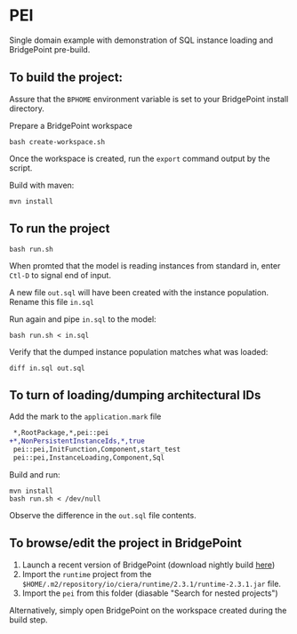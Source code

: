 # PEI

Single domain example with demonstration of SQL instance loading and
BridgePoint pre-build.

## To build the project:

Assure that the `BPHOME` environment variable is set to your BridgePoint
install directory.

Prepare a BridgePoint workspace
```
bash create-workspace.sh
```

Once the workspace is created, run the `export` command output by the script.

Build with maven:
```
mvn install
```

## To run the project

```
bash run.sh
```

When promted that the model is reading instances from standard in, enter
`Ctl-D` to signal end of input.

A new file `out.sql` will have been created with the instance population. Rename
this file `in.sql`

Run again and pipe `in.sql` to the model:
```
bash run.sh < in.sql
```

Verify that the dumped instance population matches what was loaded:
```
diff in.sql out.sql
```

## To turn of loading/dumping architectural IDs

Add the mark to the `application.mark` file

```diff
 *,RootPackage,*,pei::pei
+*,NonPersistentInstanceIds,*,true
 pei::pei,InitFunction,Component,start_test
 pei::pei,InstanceLoading,Component,Sql
```

Build and run:
```
mvn install
bash run.sh < /dev/null
```

Observe the difference in the `out.sql` file contents.

## To browse/edit the project in BridgePoint

1. Launch a recent version of BridgePoint (download nightly build
   [here](https://s3.amazonaws.com/xtuml-releases/nightly-build/buildfiles.html))
2. Import the `runtime` project from the
   `$HOME/.m2/repository/io/ciera/runtime/2.3.1/runtime-2.3.1.jar` file.
3. Import the `pei` from this folder (diasable "Search for nested
   projects")

Alternatively, simply open BridgePoint on the workspace created during the build
step.
